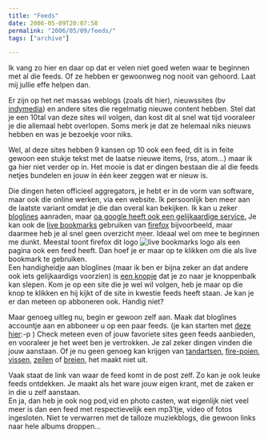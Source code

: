 ```yaml
---
title: "Feeds"
date: 2006-05-09T20:07:58
permalink: "2006/05/09/feeds/"
tags: ["archive"]

---
```

Ik vang zo hier en daar op dat er velen niet goed weten waar te beginnen met al die feeds. Of ze hebben er gewoonweg nog nooit van gehoord. Laat mij jullie effe helpen dan.

Er zijn op het net massas weblogs (zoals dit hier), nieuwssites (bv [indymedia](http://www.indymedia.be/ "http://www.indymedia.be")) en andere sites die regelmatig nieuwe content hebben. Stel dat je een 10tal van deze sites wil volgen, dan kost dit al snel wat tijd vooraleer je die allemaal hebt overlopen. Soms merk je dat ze helemaal niks nieuws hebben en was je bezoekje voor niks.

Wel, al deze sites hebben 9 kansen op 10 ook een feed, dit is in feite gewoon een stukje tekst met de laatse nieuwe items, (rss, atom…) maar ik ga hier niet verder op in. Het mooie is dat er dingen bestaan die al die feeds netjes bundelen en jouw in één keer zeggen wat er nieuw is.

Die dingen heten officieel aggregators, je hebt er in de vorm van software, maar ook die online werken, via een website. Ik persoonlijk ben meer aan de laatste variant omdat je die dan overal kan bekijken. Ik kan u zeker [bloglines](http://www.bloglines.com/ "http://www.bloglines.com") aanraden, maar [oa google heeft ook een gelijkaardige service.](http://www.google.com/reader/things/intro "http://www.google.com/reader/things/intro") Je kan ook de [live bookmarks](http://www.mozilla-europe.org/nl/products/firefox/live-bookmarks/ "http://www.mozilla-europe.org/nl/products/firefox/live-bookmarks/") gebruiken van [firefox](http://www.mozilla-europe.org/nl/products/firefox/ "http://www.mozilla-europe.org/nl/products/firefox/") bijvoorbeeld, maar daarmee heb je al snel geen overzicht meer. Ideaal wel om mee te beginnen me dunkt. Meestal toont firefox dit logo ![live bookmarks logo](http://www.mozilla-europe.org/style/cavendish/rss.png "live bookmarks logo") als een pagina ook een feed heeft. Dan hoef je er maar op te klikken om die als live bookmark te gebruiken.  
Een handigheidje aan bloglines (maar ik ben er bijna zeker an dat andere ook iets gelijkaardigs voorzien) is [een knopje](http://bloglines.com/help/easysub "http://bloglines.com/help/easysub") dat je zo naar je knoppenbalk kan slepen. Kom je op een site die je wel wil volgen, heb je maar op die knop te klikken en hij kijkt of de site in kwestie feeds heeft staan. Je kan je er dan meteen op abboneren ook. Handig niet?

Maar genoeg uitleg nu, begin er gewoon zelf aan. Maak dat bloglines accountje aan en abboneer u op een paar feeds. (je kan starten met [deze hier](http://feeds.feedburner.com/donebysimon "http://feeds.feedburner.com/donebysimon"):-p ) Check meteen even of jouw favoriete sites geen feeds aanbieden, en vooraleer je het weet ben je vertrokken. Je zal zeker dingen vinden die jouw aanstaan. Of je nu geen genoeg kan krijgen van [tandartsen](http://bloglines.com/preview?siteid=2036406 "http://bloglines.com/preview?siteid=2036406"), [fire-poien](http://pyro.tribe.net/rss "http://pyro.tribe.net/rss"), [vissen](http://bloglines.com/preview?siteid=172110 "http://bloglines.com/preview?siteid=172110"), [zeilen](http://bloglines.com/preview?siteid=2116920 "http://bloglines.com/preview?siteid=2116920") of [breien](http://bloglines.com/preview?siteid=5166 "http://bloglines.com/preview?siteid=5166"), het maakt niet uit.

Vaak staat de link van waar de feed komt in de post zelf. Zo kan je ook leuke feeds ontdekken. Je maakt als het ware jouw eigen krant, met de zaken er in die u zelf aanstaan.  
En ja, dan heb je ook nog pod,vid en photo casten, wat eigenlijk niet veel meer is dan een feed met respectievelijk een mp3′tje, video of fotos ingesloten. Niet te verwarren met de talloze muziekblogs, die gewoon links naar hele albums droppen…
